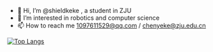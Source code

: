 - 👋 Hi, I’m @shieldkeke , a student in ZJU
- 👀 I’m interested in robotics and computer science
- 📫 How to reach me 1097611529@qq.com / chenyeke@zju.edu.cn
<!-- - 👾 My top languages: -->
[![Top Langs](https://github-readme-stats.vercel.app/api/top-langs/?username=shieldkeke&layout=compact)](https://github.com/shieldkeke/github-readme-stats)

<!---
shieldkeke/shieldkeke is a ✨ special ✨ repository because its `README.md` (this file) appears on your GitHub profile.
You can click the Preview link to take a look at your changes.
--->
